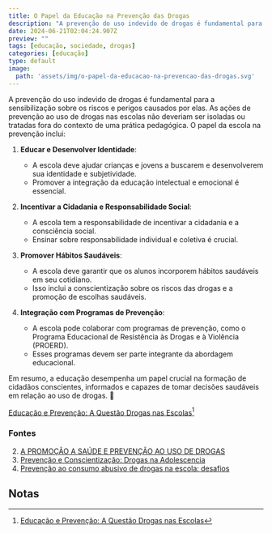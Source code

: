 ```yaml
---
title: O Papel da Educação na Prevenção das Drogas
description: "A prevenção do uso indevido de drogas é fundamental para a sensibilização sobre os riscos e perigos causados por elas."
date: 2024-06-21T02:04:24.907Z
preview: ""
tags: [educação, sociedade, drogas]
categories: [educação]
type: default
image:
  path: 'assets/img/o-papel-da-educacao-na-prevencao-das-drogas.svg'
---
```


A prevenção do uso indevido de drogas é fundamental para a sensibilização sobre os riscos e perigos causados por elas. As ações de prevenção ao uso de drogas nas escolas não deveriam ser isoladas ou tratadas fora do contexto de uma prática pedagógica. O papel da escola na prevenção inclui:

1. **Educar e Desenvolver Identidade**:
   - A escola deve ajudar crianças e jovens a buscarem e desenvolverem sua identidade e subjetividade.
   - Promover a integração da educação intelectual e emocional é essencial.

2. **Incentivar a Cidadania e Responsabilidade Social**:
   - A escola tem a responsabilidade de incentivar a cidadania e a consciência social.
   - Ensinar sobre responsabilidade individual e coletiva é crucial.

3. **Promover Hábitos Saudáveis**:
   - A escola deve garantir que os alunos incorporem hábitos saudáveis em seu cotidiano.
   - Isso inclui a conscientização sobre os riscos das drogas e a promoção de escolhas saudáveis.

4. **Integração com Programas de Prevenção**:
   - A escola pode colaborar com programas de prevenção, como o Programa Educacional de Resistência às Drogas e à Violência (PROERD).
   - Esses programas devem ser parte integrante da abordagem educacional.

Em resumo, a educação desempenha um papel crucial na formação de cidadãos conscientes, informados e capazes de tomar decisões saudáveis em relação ao uso de drogas. 🌟

[Educação e Prevenção: A Questão Drogas nas Escolas](https://meuartigo.brasilescola.uol.com.br/educacao/educacao-prevencao-questao-drogas-nas-escolas.htm)[^1]

### Fontes

2. [A PROMOÇÃO A SAÚDE E PREVENÇÃO AO USO DE DROGAS](https://bing.com/search?q=papel+da+educa%c3%a7%c3%a3o+na+preven%c3%a7%c3%a3o+do+uso+de+drogas)
3. [Prevenção e Conscientização: Drogas na Adolescencia](https://clinicasvillela.com.br/drogas-na-adolescencia/)
4. [Prevenção ao consumo abusivo de drogas na escola: desafios](https://www.scielo.br/j/ep/a/wjPTbvr3DKY9FCpLZPCdt8M/)

## Notas

[^1]: [Educação e Prevenção: A Questão Drogas nas Escolas](https://meuartigo.brasilescola.uol.com.br/educacao/educacao-prevencao-questao-drogas-nas-escolas.htm)
